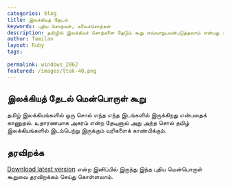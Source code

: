 ```yaml
---
categories: blog
title: இலக்கியத் தேடல்
keywords: புதிய சொற்கள், கலைச்சொற்கள்
description: தமிழில் இலக்கியச் சொற்களை தேடும் கூறு எவ்வாறுபயன்படுத்தலாம் என்பது பற்றி அறியலாம்.
author: Tamilan
layout: Ruby
tags: 
 
permalink: windows_2862
featured: /images/ttak-48.png
---
```

## இலக்கியத் தேடல் மென்பொருள் கூறு

தமிழ் இலக்கியங்களில் ஒரு சொல் எந்த எந்த இடங்களில் இருக்கிறது என்பதைக் காணுதல். உதாரணமாக அகரம் என்ற தேடினால் அது அந்த சொல் தமிழ் இலக்கியங்களில் இடம்பெற்று இருக்கும் வரிகளைக் காண்பிக்கும்.

## தரவிறக்க
<a href="https://github.com/ThaniThamizhAkarathiKalanjiyam/win_ttak/archive/master.zip" class="button" align="right">Download latest version</a>
என்ற இனிப்பில் இருந்து இந்த புதிய மென்பொருள் கூறுவை தரவிறக்கம் செய்து கொள்ளலாம்.